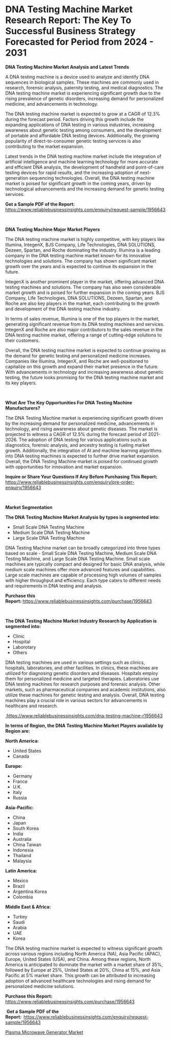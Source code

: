 <p><h1>DNA Testing Machine Market Research Report: The Key To Successful Business Strategy Forecasted for Period from 2024 - 2031</h1></p><p><strong>DNA Testing Machine Market Analysis and Latest Trends</strong></p>
<p><p>A DNA testing machine is a device used to analyze and identify DNA sequences in biological samples. These machines are commonly used in research, forensic analysis, paternity testing, and medical diagnostics. The DNA testing machine market is experiencing significant growth due to the rising prevalence of genetic disorders, increasing demand for personalized medicine, and advancements in technology. </p><p>The DNA testing machine market is expected to grow at a CAGR of 12.3% during the forecast period. Factors driving this growth include the expanding applications of DNA testing in various industries, increasing awareness about genetic testing among consumers, and the development of portable and affordable DNA testing devices. Additionally, the growing popularity of direct-to-consumer genetic testing services is also contributing to the market expansion.</p><p>Latest trends in the DNA testing machine market include the integration of artificial intelligence and machine learning technology for more accurate and efficient DNA analysis, the development of handheld and point-of-care testing devices for rapid results, and the increasing adoption of next-generation sequencing technologies. Overall, the DNA testing machine market is poised for significant growth in the coming years, driven by technological advancements and the increasing demand for genetic testing services.</p></p>
<p><strong>Get a Sample PDF of the Report:&nbsp;</strong> <a href="https://www.reliablebusinessinsights.com/enquiry/request-sample/1956643">https://www.reliablebusinessinsights.com/enquiry/request-sample/1956643</a></p>
<p>&nbsp;</p>
<p><strong>DNA Testing Machine Major Market Players</strong></p>
<p><p>The DNA testing machine market is highly competitive, with key players like Illumina, IntegenX, BJS Company, Life Technologies, DNA SOLUTIONS, Dezeen, Spartan, and Roche dominating the industry. Illumina is a leading company in the DNA testing machine market known for its innovative technologies and solutions. The company has shown significant market growth over the years and is expected to continue its expansion in the future.</p><p>IntegenX is another prominent player in the market, offering advanced DNA testing machines and solutions. The company has also seen considerable market growth and is poised for further expansion in the coming years. BJS Company, Life Technologies, DNA SOLUTIONS, Dezeen, Spartan, and Roche are also key players in the market, each contributing to the growth and development of the DNA testing machine industry.</p><p>In terms of sales revenue, Illumina is one of the top players in the market, generating significant revenue from its DNA testing machines and services. IntegenX and Roche are also major contributors to the sales revenue in the DNA testing machine market, offering a range of cutting-edge solutions to their customers.</p><p>Overall, the DNA testing machine market is expected to continue growing as the demand for genetic testing and personalized medicine increases. Companies like Illumina, IntegenX, and Roche are well-positioned to capitalize on this growth and expand their market presence in the future. With advancements in technology and increasing awareness about genetic testing, the future looks promising for the DNA testing machine market and its key players.</p></p>
<p>&nbsp;</p>
<p><strong>What Are The Key Opportunities For DNA Testing Machine Manufacturers?</strong></p>
<p><p>The DNA Testing Machine market is experiencing significant growth driven by the increasing demand for personalized medicine, advancements in technology, and rising awareness about genetic diseases. The market is projected to witness a CAGR of 12.5% during the forecast period of 2021-2026. The adoption of DNA testing for various applications such as diagnostics, forensic analysis, and ancestry testing is fueling market growth. Additionally, the integration of AI and machine learning algorithms into DNA testing machines is expected to further drive market expansion. Overall, the DNA Testing Machine market is poised for continued growth with opportunities for innovation and market expansion.</p></p>
<p><strong>Inquire or Share Your Questions If Any Before Purchasing This Report:</strong> <a href="https://www.reliablebusinessinsights.com/enquiry/pre-order-enquiry/1956643">https://www.reliablebusinessinsights.com/enquiry/pre-order-enquiry/1956643</a></p>
<p>&nbsp;</p>
<p><strong>Market Segmentation</strong></p>
<p><strong>The DNA Testing Machine Market Analysis by types is segmented into:</strong></p>
<p><ul><li>Small Scale DNA Testing Machine</li><li>Medium Scale DNA Testing Machine</li><li>Large Scale DNA Testing Machine</li></ul></p>
<p><p>DNA Testing Machine market can be broadly categorized into three types based on scale - Small Scale DNA Testing Machine, Medium Scale DNA Testing Machine, and Large Scale DNA Testing Machine. Small scale machines are typically compact and designed for basic DNA analysis, while medium scale machines offer more advanced features and capabilities. Large scale machines are capable of processing high volumes of samples with higher throughput and efficiency. Each type caters to different needs and requirements in DNA testing and analysis.</p></p>
<p><strong>Purchase this Report:&nbsp;</strong><a href="https://www.reliablebusinessinsights.com/purchase/1956643">https://www.reliablebusinessinsights.com/purchase/1956643</a></p>
<p>&nbsp;</p>
<p><strong>The DNA Testing Machine Market Industry Research by Application is segmented into:</strong></p>
<p><ul><li>Clinic</li><li>Hospital</li><li>Laborotary</li><li>Others</li></ul></p>
<p><p>DNA testing machines are used in various settings such as clinics, hospitals, laboratories, and other facilities. In clinics, these machines are utilized for diagnosing genetic disorders and diseases. Hospitals employ them for personalized medicine and targeted therapies. Laboratories use DNA testing machines for research purposes and forensic analysis. Other markets, such as pharmaceutical companies and academic institutions, also utilize these machines for genetic testing and analysis. Overall, DNA testing machines play a crucial role in various sectors for advancements in healthcare and research.</p></p>
<p><a href="https://www.reliablebusinessinsights.com/dna-testing-machine-r1956643">&nbsp;https://www.reliablebusinessinsights.com/dna-testing-machine-r1956643</a></p>
<p><strong>In terms of Region, the DNA Testing Machine Market Players available by Region are:</strong></p>
<p>
    <p> <strong> North America: </strong>
        <ul>
            <li>United States</li>
            <li>Canada</li>
        </ul>
        </p> 
    <p> <strong> Europe: </strong>
        <ul>
            <li>Germany</li>
            <li>France</li>
            <li>U.K.</li>
            <li>Italy</li>
            <li>Russia</li>
        </ul>
        </p> 
    <p> <strong> Asia-Pacific: </strong>
        <ul>
            <li>China</li>
            <li>Japan</li>
            <li>South Korea</li>
            <li>India</li>
            <li>Australia</li>
            <li>China Taiwan</li>
            <li>Indonesia</li>
            <li>Thailand</li>
            <li>Malaysia</li>
        </ul>
        </p> 
    <p> <strong> Latin America: </strong>
        <ul>
            <li>Mexico</li>
            <li>Brazil</li>
            <li>Argentina Korea</li>
            <li>Colombia</li>
        </ul>
        </p> 
    <p> <strong> Middle East & Africa: </strong>
        <ul>
            <li>Turkey</li>
            <li>Saudi</li>
            <li>Arabia</li>
            <li>UAE</li>
            <li>Korea</li>
        </ul>
    </p>
    </p>
<p><p>The DNA testing machine market is expected to witness significant growth across various regions including North America (NA), Asia Pacific (APAC), Europe, United States (USA), and China. Among these regions, North America is anticipated to dominate the market with a market share of 35%, followed by Europe at 25%, United States at 20%, China at 15%, and Asia Pacific at 5% market share. This growth can be attributed to increasing adoption of advanced healthcare technologies and rising demand for personalized medicine solutions.</p></p>
<p><strong>Purchase this Report: </strong><a href="https://www.reliablebusinessinsights.com/purchase/1956643">https://www.reliablebusinessinsights.com/purchase/1956643</a></p>
<p>&nbsp;<strong>Get a Sample PDF of the Report:&nbsp;&nbsp;</strong><a href="https://www.reliablebusinessinsights.com/enquiry/request-sample/1956643">https://www.reliablebusinessinsights.com/enquiry/request-sample/1956643</a></p>
<p><strong></strong></p>
<p><p><a href="https://github.com/ruddyyedelwadw/Market-Research-Report-List-3/blob/main/plasma-microwave-generator-market.md">Plasma Microwave Generator Market</a></p></p>